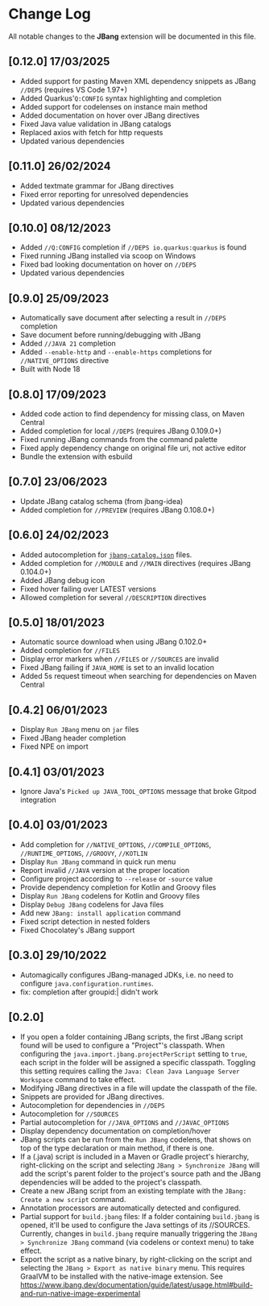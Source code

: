 # Change Log

All notable changes to the **JBang** extension will be documented in this file.

## [0.12.0] 17/03/2025
- Added support for pasting Maven XML dependency snippets as JBang `//DEPS` (requires VS Code 1.97+)
- Added Quarkus'`Q:CONFIG` syntax highlighting and completion
- Added support for codelenses on instance main method
- Added documentation on hover over JBang directives
- Fixed Java value validation in JBang catalogs
- Replaced axios with fetch for http requests
- Updated various dependencies

## [0.11.0]  26/02/2024
- Added textmate grammar for JBang directives
- Fixed error reporting for unresolved dependencies
- Updated various dependencies

## [0.10.0]  08/12/2023
- Added `//Q:CONFIG` completion if `//DEPS io.quarkus:quarkus` is found
- Fixed running JBang installed via scoop on Windows
- Fixed bad looking documentation on hover on `//DEPS`
- Updated various dependencies

## [0.9.0]  25/09/2023
- Automatically save document after selecting a result in `//DEPS` completion
- Save document before running/debugging with JBang
- Added `//JAVA 21` completion
- Added `--enable-http` and `--enable-https` completions for `//NATIVE_OPTIONS` directive
- Built with Node 18

## [0.8.0]  17/09/2023
- Added code action to find dependency for missing class, on Maven Central
- Added completion for local `//DEPS` (requires JBang 0.109.0+)
- Fixed running JBang commands from the command palette
- Fixed apply dependency change on original file uri, not active editor
- Bundle the extension with esbuild

## [0.7.0]  23/06/2023
- Update JBang catalog schema (from jbang-idea)
- Added completion for `//PREVIEW` (requires JBang 0.108.0+)


## [0.6.0]  24/02/2023
- Added autocompletion for [`jbang-catalog.json`](https://www.jbang.dev/documentation/guide/latest/alias_catalogs.html) files.
- Added completion for `//MODULE` and `//MAIN` directives (requires JBang 0.104.0+)
- Added JBang debug icon
- Fixed hover failing over LATEST versions
- Allowed completion for several `//DESCRIPTION` directives

## [0.5.0]  18/01/2023
- Automatic source download when using JBang 0.102.0+
- Added completion for `//FILES`
- Display error markers when `//FILES` or `//SOURCES` are invalid
- Fixed JBang failing if `JAVA_HOME` is set to an invalid location
- Added 5s request timeout when searching for dependencies on Maven Central

## [0.4.2]  06/01/2023
- Display `Run JBang` menu on `jar` files
- Fixed JBang header completion
- Fixed NPE on import

## [0.4.1]  03/01/2023
- Ignore Java's `Picked up JAVA_TOOL_OPTIONS` message that broke Gitpod integration

## [0.4.0]  03/01/2023
- Add completion for `//NATIVE_OPTIONS`, `//COMPILE_OPTIONS`, `//RUNTIME_OPTIONS`, `//GROOVY`, `//KOTLIN`
- Display `Run JBang` command in quick run menu
- Report invalid `//JAVA` version at the proper location
- Configure project according to `--release` or `-source` value
- Provide dependency completion for Kotlin and Groovy files
- Display `Run JBang` codelens for Kotlin and Groovy files
- Display `Debug JBang` codelens for Java files
- Add new `JBang: install application` command
- Fixed script detection in nested folders
- Fixed Chocolatey's JBang support

## [0.3.0]  29/10/2022
- Automagically configures JBang-managed JDKs, i.e. no need to configure `java.configuration.runtimes`.
- fix: completion after groupid:| didn't work

## [0.2.0]

- If you open a folder containing JBang scripts, the first JBang script found will be used to configure a "Project"'s classpath. When configuring the `java.import.jbang.projectPerScript` setting to `true`, each script in the folder will be assigned a specific classpath. Toggling this setting requires calling the `Java: Clean Java Language Server Workspace` command to take effect.
- Modifying JBang directives in a file will update the classpath of the file.
- Snippets are provided for JBang directives.
- Autocompletion for dependencies in `//DEPS`
- Autocompletion for `//SOURCES`
- Partial autocompletion for `//JAVA_OPTIONS` and `//JAVAC_OPTIONS`
- Display dependency documentation on completion/hover
- JBang scripts can be run from the `Run JBang` codelens, that shows on top of the type declaration or main method, if there is one.
- If a (.java) script is included in a Maven or Gradle project's hierarchy, right-clicking on the script and selecting `JBang > Synchronize JBang` will add the script's parent folder to the project's source path and the JBang dependencies will be added to the project's classpath.
- Create a new JBang script from an existing template with the `JBang: Create a new script` command.
- Annotation processors are automatically detected and configured.
- Partial support for `build.jbang` files: If a folder containing `build.jbang` is opened, it'll be used to configure the Java settings of its //SOURCES. Currently, changes in `build.jbang` require manually triggering the `JBang > Synchronize JBang` command (via codelens or context menu) to take effect.
- Export the script as a native binary, by right-clicking on the script and selecting the `JBang > Export as native binary` menu. This requires GraalVM to be installed with the native-image extension. See https://www.jbang.dev/documentation/guide/latest/usage.html#build-and-run-native-image-experimental
